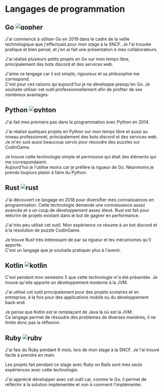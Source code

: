 # Langages de programmation

## Go <img alt="gopher" src="/portfolio/img/go_gopher.png" style="max-height: 1em">

J'ai commencé à utiliser Go en 2019 dans le cadre de la veille technologique que j'effectuais pour mon stage à la SNCF.
Je l'ai trouvée pratique et bien pensé, et j'en ai fait une présentation à mes collaborateurs.

J'ai réalisé plusieurs petits projets en Go sur mon temps libre, principalement des bots discord et des services web.

J'aime ce langage car il est simple, rigoureux et sa philosophie me correspond.  
C'est pour ces raisons qu'aujourd'hui je ne développe presqu'en Go. Je souhaite utiliser cet outil professionnellement afin de profiter de
ses nombreux avantages.

## Python <img alt="pyhton" src="/portfolio/img/python.png" style="max-height: 1em">

J'ai fait mes premiers pas dans la programmation avec Python en 2014.

J'ai réalisé quelques projets en Python sur mon temps libre et aussi au niveau professionnel, principalement des bots discord et des
services web. Je m'en suis aussi beaucoup servis pour résoudre des puzzles sur CodinGame.

Je trouve cette technologie simple et permissive qui était des éléments qui me correspondaient.  
Aujourd'hui je l'utilise moins car je préfère la rigueur de Go. Néanmoins je prends toujours plaisir à faire du Python.

## Rust <img alt="rust" src="/portfolio/img/rust_logo.svg" style="max-height: 1em">

J'ai découvert ce langage en 2018 pour diversifier mes connaissances en programmation. Cette technologie demande une connaissance assez
avancée et a un coup de développement assez élevé. Rust est fait pour réécrire de projets existant dans le but de gagner en performance.

J'ai très peu utilisé cet outil. Mon expérience ce résume à un bot discord et à la résolution de puzzle CodinGame.

Je trouve Rust très intéressant de par sa rigueur et les mécanismes qu'il apporte.  
C'est un langage que je souhaite pratiquer plus à l'avenir.

## Kotlin <img alt="kotlin" src="/portfolio/img/kotlin_logo.png" style="max-height: 1em">

C'est pendant mon semestre 5 que cette technologie m'a été présentée. Je trouve qu'elle apporte un développement moderne à la JVM.

J'ai utilisé cet outil principalement pour des projets scolaires et en entreprise, à la fois pour des applications mobile ou du développement
back-end.

Je pense que Kotlin est le remplaçant de Java là où est la JVM.  
Ce langage permet de résoudre des problemes de diverses manières, il ne limite donc pas la réflexion.

## Ruby <img alt="ruby" src="/portfolio/img/ruby.png" style="max-height: 1em">

J'ai fais du Ruby pendant 6 mois, lors de mon stage à la SNCF. Je l'ai trouvé facile à prendre en main.

Les projets fait pendant ce stage avec Ruby on Rails sont mes seuls expériences avec cette technologie.

J'ai apprécié développer avec cet outil car, comme le Go, il permet de réfléchir à la solution implémentée et non à comment l'implémenter.
